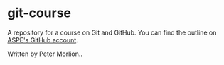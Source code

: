 # git-course

A repository for a course on Git and GitHub. You can find the outline on [ASPE's GitHub account](https://github.com/techtown-training/git-github-boot-camp).

Written by Peter Morlion..
